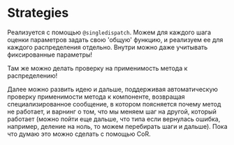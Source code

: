 # Strategies



Реализуется с помощью `@singledispatch`. Можем для каждого шага оценки параметров задать свою 'общую' функцию, и реализуем ее для каждого распределения отдельно. Внутри можно даже учитывать фиксированные параметры!

Там же можно делать проверку на применимость метода к распределению! 



Далее можно развить идею и дальше, поддерживая автоматическую проверку применимости метода к компоненте, возвращая специализированное сообщение, в котором поясняется почему метод не работает, и варнинг о том, что мы меняем шаг на другой, который работает (можно пойти еще дальше, что типа если вернулась ошибка, например, деление на ноль, то можем перебирать шаги и дальше). Пока что думаю это можно сделать с помощью CoR.